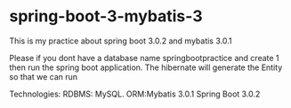 # spring-boot-3-mybatis-3
This is my practice about spring boot 3.0.2 and mybatis 3.0.1

Please if you dont have a database name springbootpractice and create 1 then run the spring boot application.
The hibernate will generate the Entity so that we can run

Technologies:
RDBMS: MySQL.
ORM:Mybatis 3.0.1
Spring Boot 3.0.2

